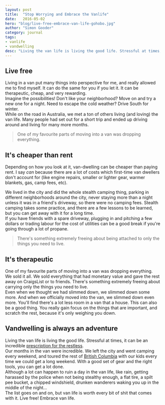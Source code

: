 ```yaml
---
layout: post
title:  "Stop Worrying and Embrace the Vanlife"
date:   2016-05-02
hero: "blog/live-free-embrace-van-life-gohobo.jpg"
author: "Simon Gooder"
category: journal
tags: 
- vanlife 
- vandwelling
desc: "Living the van life is living the good life. Stressful at times, it can be an incredible prescription for the restless. Live free! Embrace vanlife!"
---
```


## Live free

Living in a van put many things into perspective for me, and really allowed me to find myself. It can do the same for you if you let it. It can be therapeutic, cheap, and very rewarding.  
Imagine the possibilities! Don't like your neighborhood? Move on and try a new one for a night. Need to escape the cold weather? Drive South for winter.  
While on the road in Australia, we met a ton of others living (and loving) the van life. Many people had set out for a short trip and ended up driving around and living for many more months.  

> One of my favourite parts of moving into a van was dropping everything.

## It's cheaper than rent

Depending on how you look at it, van-dwelling can be cheaper than paying rent. I say _can_ because there are a lot of costs which first-time van dwellers don't account for (like engine repairs, smaller or lighter gear, warmer blankets, gas, camp fees, etc).  

We lived in the city and did the whole stealth camping thing, parking in different neighborhoods around the city, never staying more than a night unless it was in a friend's driveway, so there were no camping fees. Stealth camping takes some practice, and there are a few lessons to be learned, but you can get away with it for a long time.  
If you have friends with a spare driveway, plugging in and pitching a few dollars or trading labour for the cost of utilities can be a good break if you're going through a lot of propane.   

> There's something extremely freeing about being attached to only the things you need to live.

## It's therapeutic

One of my favourite parts of moving into a van was dropping everything. We sold it all. We sold everything that had monetary value and gave the rest away on CraigsList or to friends. There's something extremely freeing about carrying only the things you need to live.  
Even when we thought we had slimmed down, we slimmed down some more. And when we officially moved into the van, we slimmed down even more. You'll find there's a lot less room in a van that a house. This can also be a good thing. You really gain focus on the things that are important, and scratch the rest, because it's only weighing you down.  


## Vandwelling is always an adventure

Living the van life is living the good life. Stressful at times, it can be an incredible [prescription for the restless](http://gohobo.co/prescription-for-the-restless/ "GoHobo adventure inspiration").  
Our months in the van were incredible. We left the city and went camping every weekend, and toured the rest of [British Columbia](http://gohobo.co/places-to-visit-in-canada-southwestern-bc-coast/) with our kids every time we could get a long weekend. With a good set of gear and the right tools, you can get a lot done.  
Although a lot can happen to ruin a day in the van life, like rain, getting harassed by the police when not being stealthy enough, a flat tire, a spilt pee bucket, a chipped windshield, drunken wanderers waking you up in the middle of the night...  
The list goes on and on, but van life is worth every bit of shit that comes with it. Live free! Embrace van life.  



